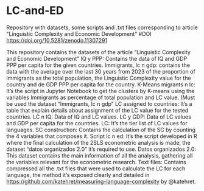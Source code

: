 # LC-and-ED
Repository with datasets, some scripts and .txt files corresponding to article "Linguistic Complexity and Economic Development"
#DOI
https://doi.org/10.5281/zenodo.11307291

This repository contains the datasets of the article “Linguistic Complexity and Economic Development”
IQ y PPP: Contains the data of IQ and GDP PPP per capita for the given countries.
Immigrants, lc n gdp: contains the data with the average over the last 30 years from 2023 of the proportion of immigrants as the total population, the Linguistic Complexity value for the country and de GDP PPP per capita for the country.
K-Means migrants n lc: It’s the script in Jupyter Notebook to get the clusters by K-means using the variables Immigrants as percentage of total population and LC value. (Must be used the dataset “Immigrants, lc n gdp”
LC assigned to countries: It’s a table that explain details about assignment of the LC value for the tested countries.
LC n IQ: Data of IQ and LC values.
LC y GDP: Data of LC values and GDP per capita for the countries.
LC: It’s the tier list of LC values for languages.
SC construction: Contains the calculation of the SC by counting the 4 variables that composes it.
Script lc n ed: It’s the script developed in R where the final calculation of the 2SLS econometric analysis is made, the dataset “datos organizados 2.0” it’s required to use.
Datos organizados 2.0: This dataset contains the main information of all the analysis, gathering all the variables relevant for the econometric research.
Text files: Contains compressed all the .txt files that were used to calculate the LC for each language, the method it’s exposed clearly and detailed in https://github.com/katehret/measuring-language-complexity by @katehret.
